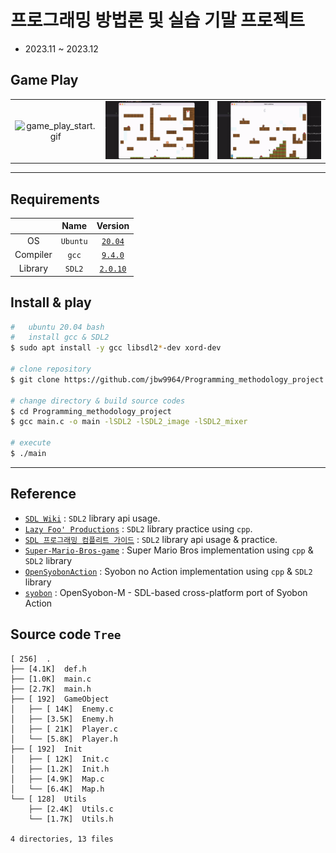 # 프로그래밍 방법론 및 실습 기말 프로젝트
- 2023.11 ~ 2023.12

## Game Play

|   |   |   |
|:---:|:---:|:---:|
|<img src="./asset/video/game_play_start.gif" style="height : 350px, width : 300px" title="game_play_start.gif" />|<img src="./asset/video/game_play_mid.gif" style="height : 350px, width : 300px" title="game_play_mid.gif" />|<img src="./asset/video/game_play_end.gif" style="height : 350px, width : 300px" title="game_play_end.gif" />|

---

## Requirements

<p align="center">

|       |Name|Version|
|:---:|:---:|:---:|
|OS     |   `Ubuntu`    |   [`20.04`](https://releases.ubuntu.com/focal/) |
|Compiler|  `gcc`       |   [`9.4.0`](https://ftp.gnu.org/gnu/gcc/gcc-9.4.0/)       |
|Library|   `SDL2`      |   [`2.0.10`](https://www.libsdl.org/release/SDL2-2.0.10/) |

</p>


## Install & play

```bash
#   ubuntu 20.04 bash
#   install gcc & SDL2
$ sudo apt install -y gcc libsdl2*-dev xord-dev

# clone repository
$ git clone https://github.com/jbw9964/Programming_methodology_project.git

# change directory & build source codes
$ cd Programming_methodology_project
$ gcc main.c -o main -lSDL2 -lSDL2_image -lSDL2_mixer

# execute
$ ./main
```


---

## Reference

- [`SDL Wiki`](https://wiki.libsdl.org/SDL2/FrontPage)    :   `SDL2` library api usage.
- [`Lazy Foo' Productions`](https://lazyfoo.net/tutorials/SDL/index.php)    :   `SDL2` library practice using `cpp`.
- [`SDL 프로그래밍 컴플리트 가이드`](https://wikidocs.net/book/6636)    :   `SDL2` library api usage & practice.
- [`Super-Mario-Bros-game`](https://github.com/Luxon98/Super-Mario-Bros-game)   :   Super Mario Bros implementation using `cpp` & `SDL2` library
- [`OpenSyobonAction`](https://github.com/akemin-dayo/OpenSyobonAction)     :   Syobon no Action implementation using `cpp` & `SDL2` library
- [`syobon`](https://github.com/weimzh/syobon)  :   OpenSyobon-M - SDL-based cross-platform port of Syobon Action


## Source code `Tree`

```
[ 256]  .
├── [4.1K]  def.h
├── [1.0K]  main.c
├── [2.7K]  main.h
├── [ 192]  GameObject
│   ├── [ 14K]  Enemy.c
│   ├── [3.5K]  Enemy.h
│   ├── [ 21K]  Player.c
│   └── [5.8K]  Player.h
├── [ 192]  Init
│   ├── [ 12K]  Init.c
│   ├── [1.2K]  Init.h
│   ├── [4.9K]  Map.c
│   └── [6.4K]  Map.h
└── [ 128]  Utils
    ├── [2.4K]  Utils.c
    └── [1.7K]  Utils.h

4 directories, 13 files
```